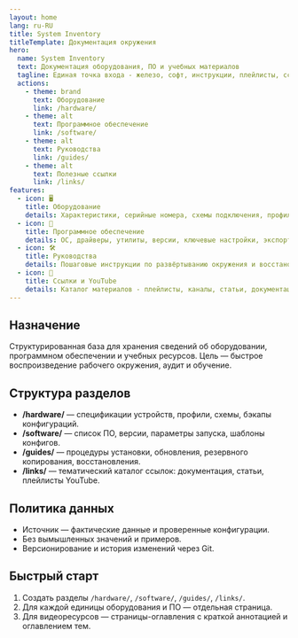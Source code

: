 ```yaml
---
layout: home
lang: ru-RU
title: System Inventory
titleTemplate: Документация окружения
hero:
  name: System Inventory
  text: Документация оборудования, ПО и учебных материалов
  tagline: Единая точка входа - железо, софт, инструкции, плейлисты, ссылки
  actions:
    - theme: brand
      text: Оборудование
      link: /hardware/
    - theme: alt
      text: Программное обеспечение
      link: /software/
    - theme: alt
      text: Руководства
      link: /guides/
    - theme: alt
      text: Полезные ссылки
      link: /links/
features:
  - icon: 🖥️
    title: Оборудование
    details: Характеристики, серийные номера, схемы подключения, профили BIOS/UEFI.
  - icon: 🧩
    title: Программное обеспечение
    details: ОС, драйверы, утилиты, версии, ключевые настройки, экспорт конфигов.
  - icon: 🛠️
    title: Руководства
    details: Пошаговые инструкции по развёртыванию окружения и восстановлению.
  - icon: 🔗
    title: Ссылки и YouTube
    details: Каталог материалов - плейлисты, каналы, статьи, документация.
---
```


## Назначение
Структурированная база для хранения сведений об оборудовании, программном обеспечении и учебных ресурсов. Цель — быстрое воспроизведение рабочего окружения, аудит и обучение.

## Структура разделов
- **/hardware/** — спецификации устройств, профили, схемы, бэкапы конфигураций.
- **/software/** — список ПО, версии, параметры запуска, шаблоны конфигов.
- **/guides/** — процедуры установки, обновления, резервного копирования, восстановления.
- **/links/** — тематический каталог ссылок: документация, статьи, плейлисты YouTube.

## Политика данных
- Источник — фактические данные и проверенные конфигурации.
- Без вымышленных значений и примеров.
- Версионирование и история изменений через Git.

## Быстрый старт
1. Создать разделы `/hardware/`, `/software/`, `/guides/`, `/links/`.
2. Для каждой единицы оборудования и ПО — отдельная страница.
3. Для видеоресурсов — страницы-оглавления с краткой аннотацией и оглавлением тем.

